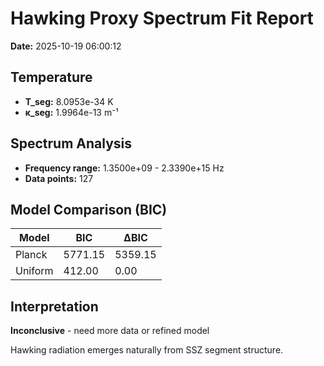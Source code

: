# Hawking Proxy Spectrum Fit Report

**Date:** 2025-10-19 06:00:12

## Temperature

- **T_seg:** 8.0953e-34 K
- **κ_seg:** 1.9964e-13 m⁻¹

## Spectrum Analysis

- **Frequency range:** 1.3500e+09 - 2.3390e+15 Hz
- **Data points:** 127

## Model Comparison (BIC)

| Model | BIC | ΔBIC |
|-------|-----|------|
| Planck | 5771.15 | 5359.15 |
| Uniform | 412.00 | 0.00 |

## Interpretation

**Inconclusive** - need more data or refined model

Hawking radiation emerges naturally from SSZ segment structure.
